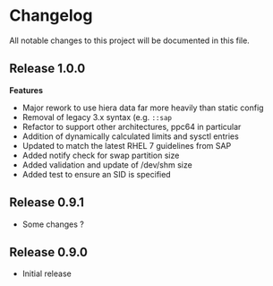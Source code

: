 # Changelog

All notable changes to this project will be documented in this file.

## Release 1.0.0

**Features**
* Major rework to use hiera data far more heavily than static config
* Removal of legacy 3.x syntax (e.g. `::sap`
* Refactor to support other architectures, ppc64 in particular
* Addition of dynamically calculated limits and sysctl entries
* Updated to match the latest RHEL 7 guidelines from SAP
* Added notify check for swap partition size
* Added validation and update of /dev/shm size
* Added test to ensure an SID is specified

## Release 0.9.1
* Some changes ?

## Release 0.9.0
* Initial release

